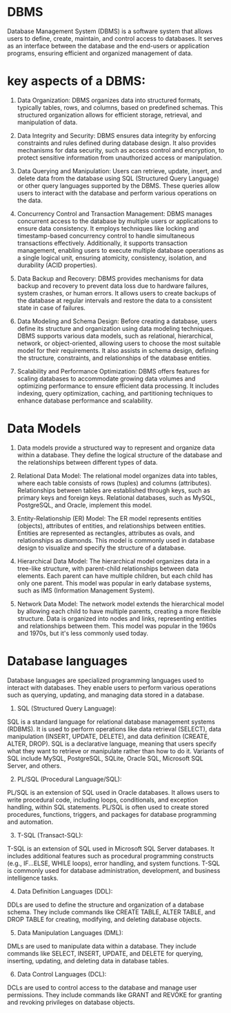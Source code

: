# DBMS

Database Management System (DBMS) is a software system that allows users to define, create, maintain, and control access to databases. It serves as an interface between the database and the end-users or application programs, ensuring efficient and organized management of data.

# key aspects of a DBMS:

1) Data Organization: DBMS organizes data into structured formats, typically tables, rows, and columns, based on predefined schemas. This structured organization allows for efficient storage, retrieval, and manipulation of data.

2) Data Integrity and Security: DBMS ensures data integrity by enforcing constraints and rules defined during database design. It also provides mechanisms for data security, such as access control and encryption, to protect sensitive information from unauthorized access or manipulation.

3) Data Querying and Manipulation: Users can retrieve, update, insert, and delete data from the database using SQL (Structured Query Language) or other query languages supported by the DBMS. These queries allow users to interact with the database and perform various operations on the data.

4) Concurrency Control and Transaction Management: DBMS manages concurrent access to the database by multiple users or applications to ensure data consistency. It employs techniques like locking and timestamp-based concurrency control to handle simultaneous transactions effectively. Additionally, it supports transaction management, enabling users to execute multiple database operations as a single logical unit, ensuring atomicity, consistency, isolation, and durability (ACID properties).

5) Data Backup and Recovery: DBMS provides mechanisms for data backup and recovery to prevent data loss due to hardware failures, system crashes, or human errors. It allows users to create backups of the database at regular intervals and restore the data to a consistent state in case of failures.

6) Data Modeling and Schema Design: Before creating a database, users define its structure and organization using data modeling techniques. DBMS supports various data models, such as relational, hierarchical, network, or object-oriented, allowing users to choose the most suitable model for their requirements. It also assists in schema design, defining the structure, constraints, and relationships of the database entities.

7) Scalability and Performance Optimization: DBMS offers features for scaling databases to accommodate growing data volumes and optimizing performance to ensure efficient data processing. It includes indexing, query optimization, caching, and partitioning techniques to enhance database performance and scalability.

# Data Models

1) Data models provide a structured way to represent and organize data within a database. They define the logical structure of the database and the relationships between different types of data. 

2) Relational Data Model: The relational model organizes data into tables, where each table consists of rows (tuples) and columns (attributes). Relationships between tables are established through keys, such as primary keys and foreign keys. Relational databases, such as MySQL, PostgreSQL, and Oracle, implement this model.

3) Entity-Relationship (ER) Model: The ER model represents entities (objects), attributes of entities, and relationships between entities. Entities are represented as rectangles, attributes as ovals, and relationships as diamonds. This model is commonly used in database design to visualize and specify the structure of a database.

4) Hierarchical Data Model: The hierarchical model organizes data in a tree-like structure, with parent-child relationships between data elements. Each parent can have multiple children, but each child has only one parent. This model was popular in early database systems, such as IMS (Information Management System).

5) Network Data Model: The network model extends the hierarchical model by allowing each child to have multiple parents, creating a more flexible structure. Data is organized into nodes and links, representing entities and relationships between them. This model was popular in the 1960s and 1970s, but it's less commonly used today.


# Database languages

Database languages are specialized programming languages used to interact with databases. They enable users to perform various operations such as querying, updating, and managing data stored in a database.


1) SQL (Structured Query Language):

SQL is a standard language for relational database management systems (RDBMS).
It is used to perform operations like data retrieval (SELECT), data manipulation (INSERT, UPDATE, DELETE), and data definition (CREATE, ALTER, DROP).
SQL is a declarative language, meaning that users specify what they want to retrieve or manipulate rather than how to do it.
Variants of SQL include MySQL, PostgreSQL, SQLite, Oracle SQL, Microsoft SQL Server, and others.

2) PL/SQL (Procedural Language/SQL):

PL/SQL is an extension of SQL used in Oracle databases.
It allows users to write procedural code, including loops, conditionals, and exception handling, within SQL statements.
PL/SQL is often used to create stored procedures, functions, triggers, and packages for database programming and automation.

3) T-SQL (Transact-SQL):

T-SQL is an extension of SQL used in Microsoft SQL Server databases.
It includes additional features such as procedural programming constructs (e.g., IF...ELSE, WHILE loops), error handling, and system functions.
T-SQL is commonly used for database administration, development, and business intelligence tasks.

4) Data Definition Languages (DDL):

DDLs are used to define the structure and organization of a database schema.
They include commands like CREATE TABLE, ALTER TABLE, and DROP TABLE for creating, modifying, and deleting database objects.

5) Data Manipulation Languages (DML):

DMLs are used to manipulate data within a database.
They include commands like SELECT, INSERT, UPDATE, and DELETE for querying, inserting, updating, and deleting data in database tables.

6) Data Control Languages (DCL):

DCLs are used to control access to the database and manage user permissions.
They include commands like GRANT and REVOKE for granting and revoking privileges on database objects.


